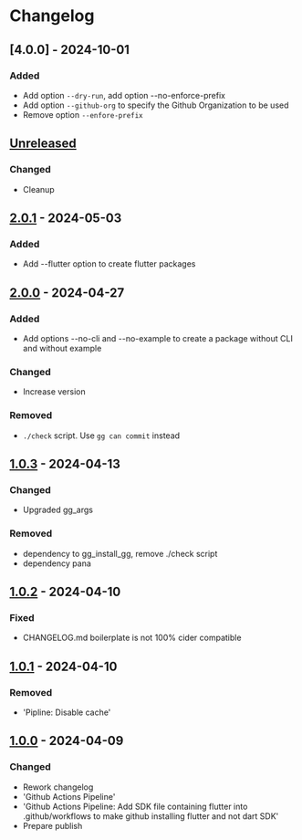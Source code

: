 # Changelog

## \[4.0.0\] - 2024-10-01

### Added

- Add option `--dry-run`, add option --no-enforce-prefix
- Add option `--github-org` to specify the Github Organization to be used
- Remove option `--enfore-prefix`

## [Unreleased]

### Changed

- Cleanup

## [2.0.1] - 2024-05-03

### Added

- Add --flutter option to create flutter packages

## [2.0.0] - 2024-04-27

### Added

- Add options --no-cli and --no-example to create a package without CLI and without example

### Changed

- Increase version

### Removed

- `./check` script. Use `gg can commit` instead

## [1.0.3] - 2024-04-13

### Changed

- Upgraded gg\_args

### Removed

- dependency to gg\_install\_gg, remove ./check script
- dependency pana

## [1.0.2] - 2024-04-10

### Fixed

- CHANGELOG.md boilerplate is not 100% cider compatible

## [1.0.1] - 2024-04-10

### Removed

- 'Pipline: Disable cache'

## [1.0.0] - 2024-04-09

### Changed

- Rework changelog
- 'Github Actions Pipeline'
- 'Github Actions Pipeline: Add SDK file containing flutter into
.github/workflows to make github installing flutter and not dart SDK'
- Prepare publish

[Unreleased]: https://github.com/ggsuite/gg_create_package/compare/2.0.1...HEAD
[2.0.1]: https://github.com/ggsuite/gg_create_package/compare/2.0.0...2.0.1
[2.0.0]: https://github.com/ggsuite/gg_create_package/compare/1.0.3...2.0.0
[1.0.3]: https://github.com/ggsuite/gg_create_package/compare/1.0.2...1.0.3
[1.0.2]: https://github.com/ggsuite/gg_create_package/compare/1.0.1...1.0.2
[1.0.1]: https://github.com/ggsuite/gg_create_package/compare/1.0.0...1.0.1
[1.0.0]: https://github.com/ggsuite/gg_create_package/tag/%tag
